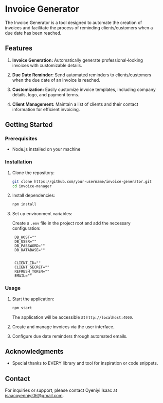 # Invoice Generator

The Invoice Generator is a tool designed to automate the creation of invoices and facilitate the process of reminding clients/customers when a due date has been reached.

## Features

1. **Invoice Generation:** Automatically generate professional-looking invoices with customizable details.

2. **Due Date Reminder:** Send automated reminders to clients/customers when the due date of an invoice is reached.

3. **Customization:** Easily customize invoice templates, including company details, logo, and payment terms.

4. **Client Management:** Maintain a list of clients and their contact information for efficient invoicing.

## Getting Started

### Prerequisites

- Node.js installed on your machine

### Installation

1. Clone the repository:

   ```bash
   git clone https://github.com/your-username/invoice-generator.git
   cd invoice-manager
   ```

2. Install dependencies:

   ```bash
   npm install
   ```

3. Set up environment variables:

   Create a `.env` file in the project root and add the necessary configuration:

   ```env
    DB_HOST=""
    DB_USER=""
    DB_PASSWORD=""
    DB_DATABASE=""
    
    
    CLIENT_ID=""
    CLIENT_SECRET=""
    REFRESH_TOKEN=""
    EMAIL=""
   ```

### Usage

1. Start the application:

   ```bash
   npm start
   ```

   The application will be accessible at `http://localhost:4000`.

2. Create and manage invoices via the user interface.

3. Configure due date reminders through automated emails.


## Acknowledgments

- Special thanks to EVERY library and tool for inspiration or code snippets.

## Contact

For inquiries or support, please contact Oyeniyi Isaac at isaacoyenniyi06@gmail.com.
